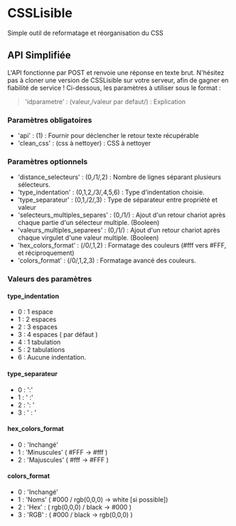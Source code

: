 # CSSLisible

Simple outil de reformatage et réorganisation du CSS

## API Simplifiée

L'API fonctionne par POST et renvoie une réponse en texte brut. N'hésitez pas à cloner une version de CSSLisible sur votre serveur, afin de gagner en fiabilité de service !
Ci-dessous, les paramètres à utiliser sous le format :

> 'idparametre' : (valeur,/valeur par defaut/) : Explication

### Paramètres obligatoires

* 'api' : (1) : Fournir pour déclencher le retour texte récupérable
* 'clean_css' : (css à nettoyer) : CSS à nettoyer

### Paramètres optionnels

* 'distance_selecteurs' : (0,/1/,2) : Nombre de lignes séparant plusieurs sélecteurs.
* 'type_indentation' : (0,1,2,/3/,4,5,6) : Type d'indentation choisie. 
* 'type_separateur' : (0,1,/2/,3) : Type de séparateur entre propriété et valeur
* 'selecteurs_multiples_separes' : (0,/1/) : Ajout d'un retour chariot après chaque partie d'un sélecteur multiple. (Booleen)
* 'valeurs_multiples_separees' : (0,/1/) : Ajout d'un retour chariot après chaque virgulet d'une valeur multiple. (Booleen)
* 'hex_colors_format' : (/0/,1,2) : Formatage des couleurs (#fff vers #FFF, et réciproquement)
* 'colors_format' : (/0/,1,2,3) : Formatage avancé des couleurs.

### Valeurs des paramètres

#### type_indentation

* 0 : 1 espace
* 1 : 2 espaces
* 2 : 3 espaces
* 3 : 4 espaces ( par défaut )
* 4 : 1 tabulation
* 5 : 2 tabulations
* 6 : Aucune indentation.

#### type_separateur

* 0 : ':'
* 1 : ' :'
* 2 : ': '
* 3 : ' : '

#### hex_colors_format

* 0 : 'Inchangé'
* 1 : 'Minuscules' ( #FFF -> #fff )
* 2 : 'Majuscules' ( #fff -> #FFF )

#### colors_format

* 0 : 'Inchangé'
* 1 : 'Noms' ( #000 / rgb(0,0,0)  -> white [si possible])
* 2 : 'Hex' : ( rgb(0,0,0) / black -> #000 )
* 3 : 'RGB' : ( #000 / black -> rgb(0,0,0) )